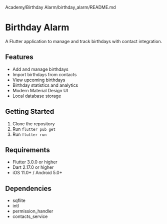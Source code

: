 Academy/Birthday Alarm/birthday_alarm/README.md
# Birthday Alarm

A Flutter application to manage and track birthdays with contact integration.

## Features

- Add and manage birthdays
- Import birthdays from contacts
- View upcoming birthdays
- Birthday statistics and analytics
- Modern Material Design UI
- Local database storage

## Getting Started

1. Clone the repository
2. Run `flutter pub get`
3. Run `flutter run`

## Requirements

- Flutter 3.0.0 or higher
- Dart 2.17.0 or higher
- iOS 11.0+ / Android 5.0+

## Dependencies

- sqflite
- intl
- permission_handler
- contacts_service